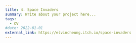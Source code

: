 ```yaml
---
title: 4. Space Invaders
summary: Write about your project here...
tags:
  - CV
#date: 2022-01-01
external_link: https://elvincheung.itch.io/space-invaders
---
```

